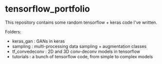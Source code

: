 # tensorflow_portfolio

This repository contains some random tensorflow + keras code I've written.

Folders:

- keras_gan : GANs in keras
- sampling : multi-processing data sampling + augmentation classes
- tf_convedeconv : 2D and 3D conv-deconv models in tensorflow
- tutorials : a bunch of tensorflow code, from simple to complex models